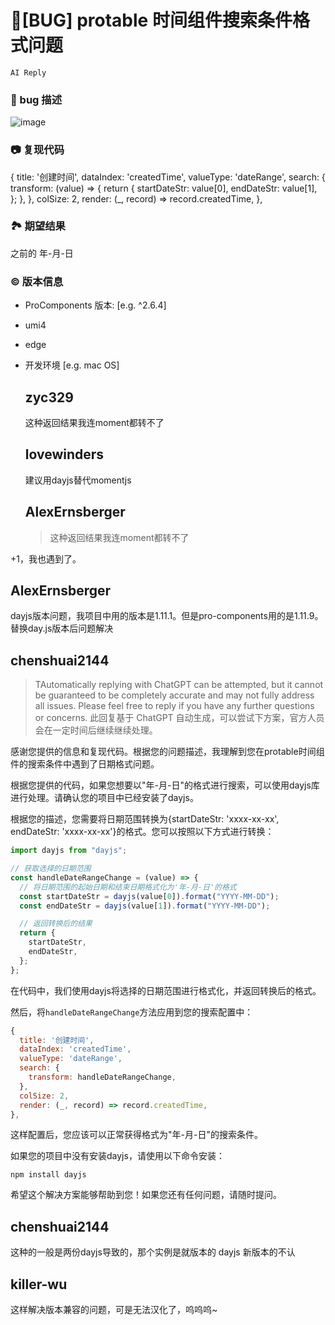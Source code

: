 # 🐛[BUG] protable 时间组件搜索条件格式问题

`AI Reply`

### 🐛 bug 描述

![image](https://github.com/ant-design/pro-components/assets/51154195/6afaadd9-beef-4e0c-ae3b-291ab4664be7)

### 📷 复现代码

{
title: '创建时间',
dataIndex: 'createdTime',
valueType: 'dateRange',
search: {
transform: (value) => {
return {
startDateStr: value[0],
endDateStr: value[1],
};
},
},
colSize: 2,
render: (\_, record) => record.createdTime,
},

### 🏞 期望结果

之前的 年-月-日

### © 版本信息

- ProComponents 版本: [e.g. ^2.6.4]
- umi4
- edge
- 开发环境 [e.g. mac OS]

  ## zyc329

  这种返回结果我连moment都转不了

  ## lovewinders

  建议用dayjs替代momentjs

  ## AlexErnsberger

  > 这种返回结果我连moment都转不了

+1，我也遇到了。

## AlexErnsberger

dayjs版本问题，我项目中用的版本是1.11.1。但是pro-components用的是1.11.9。替换day.js版本后问题解决

## chenshuai2144

> TAutomatically replying with ChatGPT can be attempted, but it cannot be guaranteed to be completely accurate and may not fully address all issues. Please feel free to reply if you have any further questions or concerns.
> 此回复基于 ChatGPT 自动生成，可以尝试下方案，官方人员会在一定时间后继续继续处理。

感谢您提供的信息和复现代码。根据您的问题描述，我理解到您在protable时间组件的搜索条件中遇到了日期格式问题。

根据您提供的代码，如果您想要以"年-月-日"的格式进行搜索，可以使用dayjs库进行处理。请确认您的项目中已经安装了dayjs。

根据您的描述，您需要将日期范围转换为{startDateStr: 'xxxx-xx-xx', endDateStr: 'xxxx-xx-xx'}的格式。您可以按照以下方式进行转换：

```javascript
import dayjs from "dayjs";

// 获取选择的日期范围
const handleDateRangeChange = (value) => {
  // 将日期范围的起始日期和结束日期格式化为'年-月-日'的格式
  const startDateStr = dayjs(value[0]).format("YYYY-MM-DD");
  const endDateStr = dayjs(value[1]).format("YYYY-MM-DD");

  // 返回转换后的结果
  return {
    startDateStr,
    endDateStr,
  };
};
```

在代码中，我们使用dayjs将选择的日期范围进行格式化，并返回转换后的格式。

然后，将`handleDateRangeChange`方法应用到您的搜索配置中：

```javascript
{
  title: '创建时间',
  dataIndex: 'createdTime',
  valueType: 'dateRange',
  search: {
    transform: handleDateRangeChange,
  },
  colSize: 2,
  render: (_, record) => record.createdTime,
},
```

这样配置后，您应该可以正常获得格式为"年-月-日"的搜索条件。

如果您的项目中没有安装dayjs，请使用以下命令安装：

```shell
npm install dayjs
```

希望这个解决方案能够帮助到您！如果您还有任何问题，请随时提问。

## chenshuai2144

这种的一般是两份dayjs导致的，那个实例是就版本的 dayjs 新版本的不认

## killer-wu

>

这样解决版本兼容的问题，可是无法汉化了，呜呜呜~
